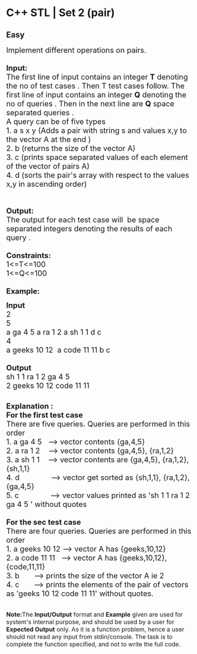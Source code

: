# C++ STL | Set 2 (pair)
## Easy 
<div class="problem-statement">
                <p></p><p><span style="font-size:20px">Implement different operations on&nbsp;pairs.<br>
<br>
<strong>Input:</strong><br>
The first line of input contains an integer <strong>T</strong> denoting the no of test cases . Then T test cases follow. The first line of input contains an integer <strong>Q</strong> denoting the no of queries . Then in the next line are <strong>Q</strong>&nbsp;space separated queries .<br>
A query can be of&nbsp;five&nbsp;types&nbsp;<br>
1. a s&nbsp;x y (Adds a pair with string s&nbsp;and values&nbsp;x,y to the vector A&nbsp;at the end )<br>
2. b (returns the size of the vector A)<br>
3. c (prints space separated values of each element of the vector of pairs A)<br>
4. d (sorts the pair's array with respect to the values x,y in ascending order)<br>
<br>
<br>
<strong>Output:</strong><br>
The output for each test case will&nbsp;&nbsp;be space separated integers denoting the results of each query .&nbsp;<br>
<br>
<strong>Constraints:</strong><br>
1&lt;=T&lt;=100<br>
1&lt;=Q&lt;=100<br>
<br>
<strong>Example:</strong></span></p>

<p><span style="font-size:20px"><strong>Input</strong><br>
2<br>
5<br>
a ga&nbsp;4 5 a ra&nbsp;1 2 a sh&nbsp;1 1 d c<br>
4<br>
a geeks 10 12 &nbsp;a code 11 11 b c<br>
<br>
<strong>Output</strong><br>
sh 1 1 ra 1 2 ga 4 5&nbsp;<br>
2 geeks 10 12 code 11 11</span></p>

<p><br>
<span style="font-size:20px"><strong>Explanation :<br>
For the first test case</strong><br>
There are five&nbsp;queries.&nbsp;Queries&nbsp;are&nbsp;performed in this order<br>
1. a ga 4 5 &nbsp; --&gt;&nbsp;vector contents {ga,4,5}&nbsp;<br>
2. a ra 1 2 &nbsp; &nbsp;--&gt;&nbsp;vector contents {ga,4,5}, {ra,1,2}<br>
3. a sh 1 1 &nbsp; &nbsp;--&gt;&nbsp;vector contents are {ga,4,5}, {ra,1,2}, {sh,1,1}<br>
4.&nbsp;d &nbsp; &nbsp; &nbsp; &nbsp; &nbsp; &nbsp; &nbsp; --&gt; vector get sorted as {sh,1,1}, {ra,1,2}, {ga,4,5}<br>
5. c &nbsp; &nbsp; &nbsp; &nbsp; &nbsp; &nbsp; &nbsp; --&gt;&nbsp;vector values printed as 'sh 1 1 ra 1 2 ga 4 5 '&nbsp;without quotes&nbsp;<br>
<br>
<strong>For the sec test case&nbsp;</strong><br>
There are four&nbsp;queries.&nbsp;Queries&nbsp;are&nbsp;performed in this order<br>
1. a geeks 10 12 --&gt;&nbsp;vector A has {geeks,10,12} &nbsp;<br>
2. a code&nbsp;11 11 &nbsp; --&gt;&nbsp;vector A has {geeks,10,12}, {code,11,11}<br>
3. b&nbsp; &nbsp; &nbsp; &nbsp;--&gt; prints the size of the vector A ie&nbsp;2<br>
4. c &nbsp; &nbsp; &nbsp; --&gt; prints the elements of the pair of vectors as 'geeks 10 12 code 11 11' without quotes.</span><br>
<br>
<br>
<span style="font-size:16px"><strong>Note:</strong>The <strong>Input/Output</strong> format and <strong>Example</strong> given are used for system's internal purpose, and should be used by a user for <strong>Expected Output</strong> only. As it is a function problem, hence a user should not read any input from stdin/console. The task is to complete the function specified, and not to write the full code.</span></p>
 <p></p>
            </div>